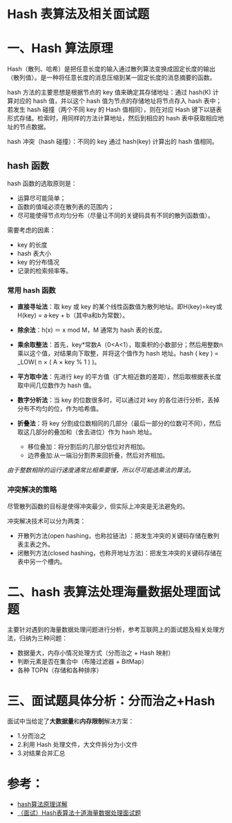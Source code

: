 Hash 表算法及相关面试题
===================================
# 一、Hash 算法原理
Hash（散列、哈希）是把任意长度的输入通过散列算法变换成固定长度的输出（散列值）。是一种将任意长度的消息压缩到某一固定长度的消息摘要的函数。

hash 方法的主要思想是根据节点的 key 值来确定其存储地址：通过 hash(K) 计算对应的 hash 值，并以这个 hash 值为节点的存储地址将节点存入 hash 表中；若发生 hash 碰撞（两个不同 key 的 Hash 值相同），则在对应 Hash 键下以链表形式存储。检索时，用同样的方法计算地址，然后到相应的 hash 表中获取相应地址的节点数据。

hash 冲突（hash 碰撞）：不同的 key 通过 hash(key) 计算出的 hash 值相同。

## hash 函数
hash 函数的选取原则是：
- 运算尽可能简单；
- 函数的值域必须在散列表的范围内；
- 尽可能使得节点均匀分布（尽量让不同的关键码具有不同的散列函数值）。

需要考虑的因素：
- key 的长度
- hash 表大小
- key 的分布情况
- 记录的检索频率等。

### 常用 hash 函数
- **直接寻址法**：取 key 或 key 的某个线性函数值为散列地址。即H(key)=key或H(key) = a·key + b（其中a和b为常数）。

- **除余法**：h(x) ＝ x mod M，M 通常为 hash 表的长度。

- **乘余取整法**：首先，key*常数A（0<A<1），取乘积的小数部分；然后用整数n乘以这个值，对结果向下取整，并将这个值作为 hash 地址。hash ( key ) = _LOW( n × ( A × key % 1 ) )。

- **平方取中法**：先进行 key 的平方值（扩大相近数的差距），然后取根据表长度取中间几位数作为 hash 值。

- **数字分析法**：当 key 的位数很多时，可以通过对 key 的各位进行分析，丢掉分布不均匀的位，作为哈希值。

- **折叠法**：将 key 分割成位数相同的几部分（最后一部分的位数可不同），然后取这几部分的叠加和（舍去进位）作为 hash 地址。
  - 移位叠加：将分割后的几部分低位对齐相加。
  - 边界叠加:从一端沿分割界来回折叠，然后对齐相加。

*由于整数相除的运行速度通常比相乘要慢，所以尽可能选乘法的算法。*

### 冲突解决的策略
尽管散列函数的目标是使得冲突最少，但实际上冲突是无法避免的。

冲突解决技术可以分为两类：
- 开散列方法(open hashing，也称拉链法) ：把发生冲突的关键码存储在散列表主表之外。
- 闭散列方法(closed hashing，也称开地址方法)：把发生冲突的关键码存储在表中另一个槽内。

# 二、hash 表算法处理海量数据处理面试题
主要针对遇到的海量数据处理问题进行分析，参考互联网上的面试题及相关处理方法，归纳为三种问题：
- 数据量大，内存小情况处理方式（分而治之 + Hash 映射）
- 判断元素是否在集合中（布隆过滤器 + BitMap）
- 各种 TOPN（存储和各种排序）

# 三、面试题具体分析：分而治之+Hash
面试中当给定了**大数据量**和**内存限制**解决方案：
- 1.分而治之 
- 2.利用 Hash 处理文件，大文件拆分为小文件
- 3.对结果合并汇总


# 参考：
- [hash算法原理详解](https://www.jianshu.com/p/f9239c9377c5)
- [（面试）Hash表算法十道海量数据处理面试题](https://www.cnblogs.com/jackchen-Net/p/8111817.html#_label3)
